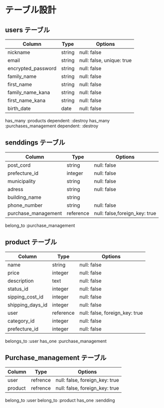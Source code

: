 # テーブル設計

## users テーブル

| Column                  | Type   | Options                   |
| ----------------------- | ------ | ------------------------- |
| nickname                | string | null: false               |
| email                   | string | null: false, unique: true |
| encrypted_password      | string | null: false               |
| family_name             | string | null: false               |
| first_name              | string | null: false               |
| family_name_kana        | string | null: false               |
| first_name_kana         | string | null: false               |
| birth_date              | date   | null: false               |

has_many :products dependent: :destroy
has_many :purchases_management dependent: :destroy



## senddings テーブル

| Column              | Type      | Options     |
| ------------------- | --------- | ------------|
| post_cord           | string    | null: false |
| prefecture_id       | integer   | null: false |
| municipality        | string    | null: false |
| adress              | string    | null: false |
| building_name       | string    |             |
| phone_number        | string    | null: false |
| purchase_management | reference | null: false,foreign_key: true|

belong_to :purchase_management

## product テーブル

| Column           | Type      | Options                        |
| ---------------- | --------- | ------------------------------ |
| name             | string    | null: false                    |
| price            | integer   | null: false                    |
| description      | text      | null: false                    |
| status_id        | integer   | null: false                    |
| sipping_cost_id  | integer   | null: false                    |
| shipping_days_id | integer   | null: false                    |
| user             | reference | null: false, foreign_key: true |
| category_id      | integer   | null: false                    |
| prefecture_id    | integer   | null: false                    |

belongs_to :user 
has_one :purchase_management


## Purchase_management テーブル

| Column       | Type      | Options                        |
| ------------ | -------   | ------------------------------ |
| user         | refrence  | null: false, foreign_key: true |
| product      | refrence  | null: false, foreign_key: true |

belong_to :user 
belong_to :product 
has_one :sendding 